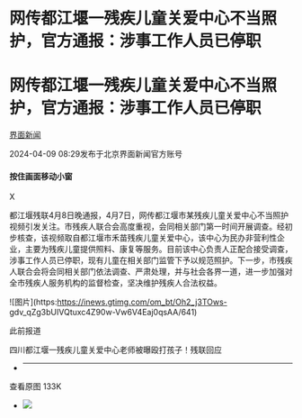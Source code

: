 # 网传都江堰一残疾儿童关爱中心不当照护，官方通报：涉事工作人员已停职

# 网传都江堰一残疾儿童关爱中心不当照护，官方通报：涉事工作人员已停职

[](https://news.qq.com/omn/author/8QMc3HhU640dvD%2Fd)

[界面新闻](https://news.qq.com/omn/author/8QMc3HhU640dvD%2Fd)

2024-04-09 08:29发布于北京界面新闻官方账号

#### 按住画面移动小窗

X

都江堰残联4月8日晚通报，4月7日，网传都江堰市某残疾儿童关爱中心不当照护视频引发关注。市残疾人联合会高度重视，会同相关部门第一时间开展调查。经初步核查，该视频取自都江堰市禾苗残疾儿童关爱中心，该中心为民办非营利性企业，主要为残疾儿童提供照料、康复等服务。目前该中心负责人正配合接受调查，涉事工作人员已停职，现有儿童在相关部门监管下予以规范照护。下一步，市残疾人联合会将会同相关部门依法调查、严肃处理，并与社会各界一道，进一步加强对全市残疾人服务机构的监督检查，坚决维护残疾人合法权益。

![图片](https:https://inews.gtimg.com/om_bt/Oh2_j3TOws-
gdv_qZg3bUIVQtuxc4Z90w-Vw6V4Eaj0qsAA/641)

此前报道

四川都江堰一残疾儿童关爱中心老师被曝殴打孩子！残联回应

  *  ______

查看原图 133K

  * ![](https:https://inews.gtimg.com/om_bt/Oh2_j3TOws-gdv_qZg3bUIVQtuxc4Z90w-Vw6V4Eaj0qsAA/641)

